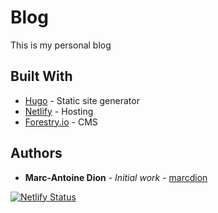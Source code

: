 # Blog

This is my personal blog

## Built With

* [Hugo](https://gohugo.io) - Static site generator
* [Netlify](https://www.netlify.com) - Hosting
* [Forestry.io](https://forestry.io) - CMS


## Authors

* **Marc-Antoine Dion** - *Initial work* - [marcdion](https://github.com/marcdion)

[![Netlify Status](https://api.netlify.com/api/v1/badges/129adfa1-31df-4c04-9023-859d8ae7187d/deploy-status)](https://app.netlify.com/sites/reverent-swanson-1e64e0/deploys)
